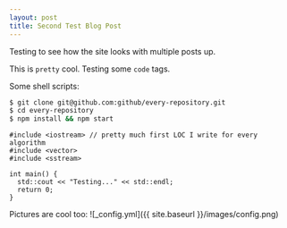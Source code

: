 ```yaml
---
layout: post
title: Second Test Blog Post
---
```


Testing to see how the site looks with multiple posts up.

This is `pretty` cool. Testing some `code` tags.

Some shell scripts:

```sh
$ git clone git@github.com:github/every-repository.git
$ cd every-repository
$ npm install && npm start
```

    #include <iostream> // pretty much first LOC I write for every algorithm
    #include <vector>
    #include <sstream>
    
    int main() {
      std::cout << "Testing..." << std::endl;
      return 0;
    }
    

Pictures are cool too:
![_config.yml]({{ site.baseurl }}/images/config.png)
